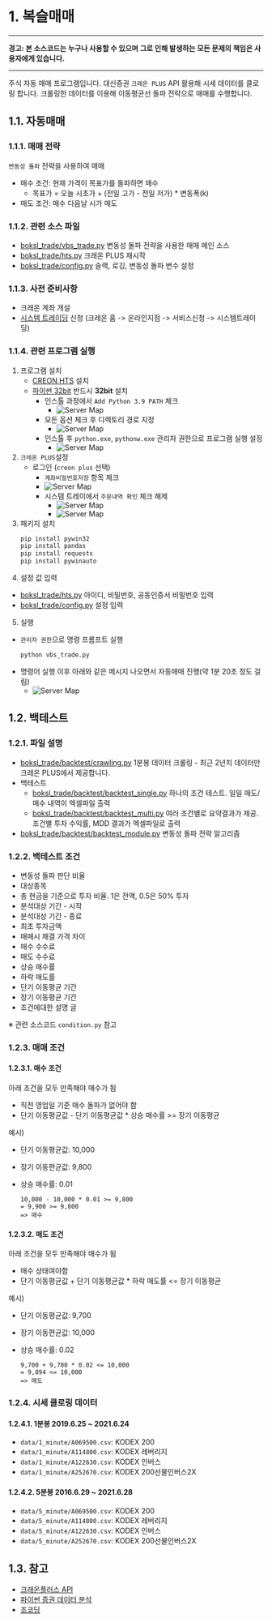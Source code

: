 # 1. 복슬매매

---

**경고: 본 소스코드는 누구나 사용할 수 있으며 그로 인해 발생하는 모든 문제의 책임은 사용자에게 있습니다.**

---


주식 자동 매매 프로그램입니다. 대신증권 `크래온 PLUS` API 활용해 시세 데이터를 클로링 합니다.
크롤링한 데이터를 이용해 이동평균선 돌파 전략으로 매매를 수행합니다.

## 1.1. 자동매매

### 1.1.1. 매매 전략
`변동성 돌파` 전략을 사용하여 매매
- 매수 조건: 현재 가격이 목표가를 돌파하면 매수
  - 목표가 = 오늘 시초가 + (전일 고가 - 전일 저가) * 변동폭(k)
- 매도 조건: 매수 다음날 시가 매도
### 1.1.2. 관련 소스 파일
- [boksl_trade/vbs_trade.py](boksl_trade/vbs_trade.py) 변동성 돌파 전략을 사용한 매매 메인 소스
- [boksl_trade/hts.py](boksl_trade/hts.py) 크래온 PLUS 재시작
- [boksl_trade/config.py](boksl_trade/config.py) 슬랙, 로깅, 변동성 돌파 변수 설정

### 1.1.3. 사전 준비사항
- 크래온 계좌 개설
- [시스템 트레이딩](https://www.creontrade.com/g.ds?m=1965&p=577&v=4151) 신청 (크레온 홈 -> 온라인지점 -> 서비스신청 -> 시스템트레이딩)
### 1.1.4. 관련 프로그램 실행

1. 프로그램 설치
   - [CREON HTS](https://money2.creontrade.com/E5/WTS/Customer/GuideTrading/CW_DownloadCenter.aspx?m=2194&p=3234&v=2406) 설치
   - [파이썬 32bit](https://www.python.org/downloads/release/python-396/) 반드시 **32bit** 설치
     - 인스톨 과정에서 `Add Python 3.9 PATH` 체크
       - ![Server Map](./docs/image/01.png)
     - 모든 옵션 체크 후 디렉토리 경로 지정
       - ![Server Map](./docs/image/06.png)
     - 인스톨 후 `python.exe`, `pythonw.exe` 관리자 권한으로 프로그램 실행 설정
       - ![Server Map](./docs/image/05.png)
2. `크레온 PLUS`설정
   - 로그인 (`creon plus` 선택)
     - `계좌비밀번호저장` 항목 체크
     - ![Server Map](./docs/image/02.png)
     - 시스템 트레이에서 `주문내역 확인` 체크 해제
       - ![Server Map](./docs/image/03.png)
       - ![Server Map](./docs/image/04.png)
3. 패키지 설치
     ```sh
     pip install pywin32
     pip install pandas
     pip install requests
     pip install pywinauto
     ```
4. 설정 값 입력
  - [boksl_trade/hts.py](boksl_trade/hts.py) 아이디, 비밀번호, 공동인증서 비밀번호 입력
  - [boksl_trade/config.py](boksl_trade/config.py) 설정 입력
5. 실행
  - `관리자 권한`으로 명령 프롬프트 실행
    ```sh
    python vbs_trade.py
    ```
  - 명령어 실행 이후 아래와 같은 메시지 나오면서 자동매매 진행(약 1분 20초 정도 걸림)
    - ![Server Map](./docs/image/08.png)

## 1.2. 백테스트
### 1.2.1. 파일 설명
- [boksl_trade/backtest/crawling.py](boksl_trade/backtest/crawling.py) 1분봉 데이터 크롤링 - 최근 2년치 데이터만 크레온 PLUS에서 제공합니다.
- 백테스트
  - [boksl_trade/backtest/backtest_single.py](boksl_trade/backtest/backtest_single.py) 하나의 조건 테스트. 일일 매도/매수 내역이 엑셀파일 출력
  - [boksl_trade/backtest/backtest_multi.py](boksl_trade/backtest/backtest_multi.py) 여러 조건별로 요약결과가 제공. 조건별 투자 수익률, MDD 결과가 엑셀파일로 출력
- [boksl_trade/backtest/backtest_module.py](boksl_trade/backtest/backtest_module.py) 변동성 돌파 전략 알고리즘

### 1.2.2. 백테스트 조건
- 변동성 돌파 판단 비율
- 대상종목
- 총 현금을 기준으로 투자 비율. 1은 전액, 0.5은 50% 투자
- 분석대상 기간 - 시작
- 분석대상 기간 - 종료
- 최초 투자금액
- 매매시 채결 가격 차이
- 매수 수수료
- 매도 수수료
- 상승 매수률
- 하락 매도률
- 단기 이동평균 기간
- 장기 이동평균 기간
- 조건에대한 설명 글

※ 관련 소스코드 `condition.py` 참고

### 1.2.3. 매매 조건
#### 1.2.3.1. 매수 조건
아래 조건을 모두 만족해야 매수가 됨

- 직전 영업일 기준 매수 돌파가 없어야 함
- 단기 이동평균값 - 단기 이동평균값 * 상승 매수률 >= 장기 이동평균

예시)
- 단기 이동평균값: 10,000
- 장기 이동편균값: 9,800
- 상승 매수률: 0.01

  ```
  10,000 - 10,000 * 0.01 >= 9,800
  = 9,900 >= 9,800
  => 매수
  ```
#### 1.2.3.2. 매도 조건
아래 조건을 모두 만족해야 매수가 됨

- 매수 상태여야함
- 단기 이동평균값 + 단기 이동평균값 * 하락 매도률 <= 장기 이동평균

예시)
- 단기 이동평균값: 9,700
- 장기 이동편균값: 10,000
- 상승 매수률: 0.02

  ```
  9,700 + 9,700 * 0.02 <= 10,000
  = 9,894 <= 10,000
  => 매도
  ```

### 1.2.4. 시세 클로링 데이터
#### 1.2.4.1. 1분봉 2019.6.25 ~ 2021.6.24
- `data/1_minute/A069500.csv`: KODEX 200
- `data/1_minute/A114800.csv`: KODEX 레버리지
- `data/1_minute/A122630.csv`: KODEX 인버스
- `data/1_minute/A252670.csv`: KODEX 200선물인버스2X
#### 1.2.4.2. 5분봉 2016.6.29 ~ 2021.6.28
- `data/5_minute/A069500.csv`: KODEX 200
- `data/5_minute/A114800.csv`: KODEX 레버리지
- `data/5_minute/A122630.csv`: KODEX 인버스
- `data/5_minute/A252670.csv`: KODEX 200선물인버스2X

## 1.3. 참고
- [크래온플러스 API](https://money2.creontrade.com/e5/mboard/ptype_basic/HTS_Plus_Helper/DW_Basic_List_Page.aspx?boardseq=284&m=9505&p=8841&v=8643)
- [파이썬 증권 데이터 분석](https://github.com/INVESTAR/StockAnalysisInPython)
- [조코딩](https://www.youtube.com/watch?v=Y01D2J_7894&list=PLU9-uwewPMe0fB60VIMuKFV7gPDXmyOzp&index=1&ab_channel=%EC%A1%B0%EC%BD%94%EB%94%A9JoCoding)